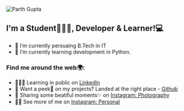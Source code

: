 ![Parth Gupta](https://user-images.githubusercontent.com/82574933/142032706-ce118ece-941d-467f-bc55-eff7de4fb9ab.png)



## I'm a Student👨🏻‍🎓, Developer & Learner!💻

- 🔭 I’m currently persuaing B.Tech in IT
- 🌱 I’m currently learning development in Python.

### Find me around the web🌍:
- 🧑🏻‍💻 Learning in public on [LinkedIn](https://www.linkedin.com/in/parth-gupta-760b1411b/) 
- 📲 Want a peek👀 on my projects? Landed at the right place - [Github](https://github.com/parth-gpt)
- 📸 Sharing some beatiful moments✨ on [Instagram: Photography](https://www.instagram.com/theshutterstories_/)
- 🤵🏻 See more of me on [Instagram: Personal](https://www.instagram.com/parth_gpt/)
<!--
**parth-gpt10/parth-gpt10** is a ✨ _special_ ✨ repository because its `README.md` (this file) appears on your GitHub profile.

Here are some ideas to get you started:

- 🔭 I’m currently working on ...
- 🌱 I’m currently learning ...
- 👯 I’m looking to collaborate on ...
- 🤔 I’m looking for help with ...
- 💬 Ask me about ...
- 📫 How to reach me: ...
- 😄 Pronouns: ...
- ⚡ Fun fact: ...
-->
